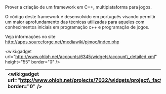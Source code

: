 Prover a criação de um framework em C++, multiplataforma para jogos.

O código deste framework é desenvolvido em português visando permitir um maior aprofundamento das técnicas utilizadas para aqueles com conhecimentos iniciais em programação c++ e programação de jogos.

Veja informações no site
http://apps.sourceforge.net/mediawiki/pjmoo/index.php


&lt;wiki:gadget url="http://www.ohloh.net/accounts/6345/widgets/account\_detailed.xml" height="55"  border="0" /&gt;


|&lt;wiki:gadget url="http://www.ohloh.net/projects/7032/widgets/project\_factoids.xml" border="0" /&gt; | &lt;wiki:gadget url="http://www.ohloh.net/projects/7032/widgets/project\_basic\_stats.xml" height="220"  border="1" /&gt; |
|:-------------------------------------------------------------------------------------------------------|:--------------------------------------------------------------------------------------------------------------------------|